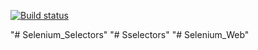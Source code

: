 [![Build status](https://ci.appveyor.com/api/projects/status/8o0jn7dmvq01pe0f?svg=true)](https://ci.appveyor.com/project/ErmEvgeniy/ci-motherfucker)

"# Selenium_Selectors" 
"# Sselectors" 
"# Selenium_Web" 
